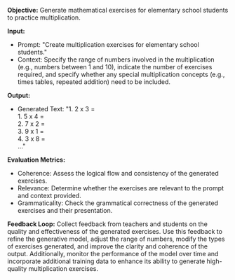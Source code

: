 **Objective:** 
Generate mathematical exercises for elementary school students to practice multiplication.

**Input:**
- Prompt: "Create multiplication exercises for elementary school students."
- Context: Specify the range of numbers involved in the multiplication (e.g., numbers between 1 and 10), indicate the number of exercises required, and specify whether any special multiplication concepts (e.g., times tables, repeated addition) need to be included.

**Output:** 
- Generated Text: "1. 2 x 3 =  
                      1. 5 x 4 =  
                      2. 7 x 2 =  
                      3. 9 x 1 =  
                      4. 3 x 8 =  
                      ..."

**Evaluation Metrics:** 
- Coherence: Assess the logical flow and consistency of the generated exercises.
- Relevance: Determine whether the exercises are relevant to the prompt and context provided.
- Grammaticality: Check the grammatical correctness of the generated exercises and their presentation.

**Feedback Loop:** 
Collect feedback from teachers and students on the quality and effectiveness of the generated exercises. Use this feedback to refine the generative model, adjust the range of numbers, modify the types of exercises generated, and improve the clarity and coherence of the output. Additionally, monitor the performance of the model over time and incorporate additional training data to enhance its ability to generate high-quality multiplication exercises.

